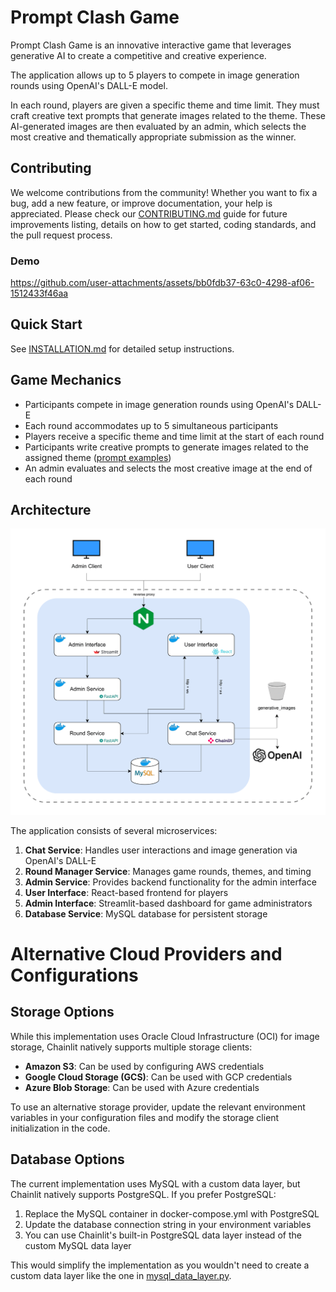 # Prompt Clash Game
Prompt Clash Game is an innovative interactive game that leverages generative AI to create a competitive and creative experience. 

The application allows up to 5 players to compete in image generation rounds using OpenAI's DALL-E model.

In each round, players are given a specific theme and time limit. They must craft creative text prompts that generate images related to the theme. These AI-generated images are then evaluated by an admin, which selects the most creative and thematically appropriate submission as the winner.

## Contributing
We welcome contributions from the community! Whether you want to fix a bug, add a new feature, or improve documentation, your help is appreciated. Please check our [CONTRIBUTING.md](CONTRIBUTING.md) guide for future improvements listing, details on how to get started, coding standards, and the pull request process.

### Demo
https://github.com/user-attachments/assets/bb0fdb37-63c0-4298-af06-1512433f46aa

## Quick Start

See [INSTALLATION.md](INSTALLATION.md) for detailed setup instructions.

## Game Mechanics

- Participants compete in image generation rounds using OpenAI's DALL-E
- Each round accommodates up to 5 simultaneous participants
- Players receive a specific theme and time limit at the start of each round
- Participants write creative prompts to generate images related to the assigned theme ([prompt examples](https://generrated.com/?model=dalle2))
- An admin evaluates and selects the most creative image at the end of each round

## Architecture
![Architecture](docs/images/current_architecture.png)

The application consists of several microservices:

1. **Chat Service**: Handles user interactions and image generation via OpenAI's DALL-E
2. **Round Manager Service**: Manages game rounds, themes, and timing
3. **Admin Service**: Provides backend functionality for the admin interface
4. **User Interface**: React-based frontend for players
5. **Admin Interface**: Streamlit-based dashboard for game administrators
6. **Database Service**: MySQL database for persistent storage

# Alternative Cloud Providers and Configurations

## Storage Options
While this implementation uses Oracle Cloud Infrastructure (OCI) for image storage, Chainlit natively supports multiple storage clients:
- **Amazon S3**: Can be used by configuring AWS credentials
- **Google Cloud Storage (GCS)**: Can be used with GCP credentials
- **Azure Blob Storage**: Can be used with Azure credentials

To use an alternative storage provider, update the relevant environment variables in your configuration files and modify the storage client initialization in the code.

## Database Options
The current implementation uses MySQL with a custom data layer, but Chainlit natively supports PostgreSQL. If you prefer PostgreSQL:
1. Replace the MySQL container in docker-compose.yml with PostgreSQL
2. Update the database connection string in your environment variables
3. You can use Chainlit's built-in PostgreSQL data layer instead of the custom MySQL data layer

This would simplify the implementation as you wouldn't need to create a custom data layer like the one in [mysql_data_layer.py](chat_service/data/mysql_data_layer.py).
